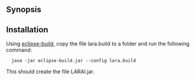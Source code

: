 ## Synopsis

## Installation

Using [eclipse-build](specs.fe.up.pt/tools/eclipse-build.jar), copy the file lara.build to a folder and run the following command:

```
  java -jar eclipse-build.jar --config lara.build
```

This should create the file LARAI.jar. 
